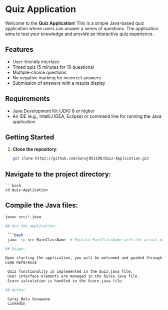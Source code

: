 # Quiz Application

Welcome to the **Quiz Application**! This is a simple Java-based quiz application where users can answer a series of questions. The application aims to test your knowledge and provide an interactive quiz experience.

## Features

- User-friendly interface
- Timed quiz (5 minutes for 10 questions)
- Multiple-choice questions
- No negative marking for incorrect answers
- Submission of answers with a results display

## Requirements

- Java Development Kit (JDK) 8 or higher
- An IDE (e.g., IntelliJ IDEA, Eclipse) or command line for running the Java application

## Getting Started

1. **Clone the repository**:
   ```bash
   git clone https://github.com/Suraj051198/Quiz-Application.git

## Navigate to the project directory:

    ```bash
    cd Quiz-Application

## Compile the Java files:

   ```bash
   javac src/*.java

 ## Run the application:

    ```bash
    java -cp src MainClassName  # Replace MainClassName with the actual main class name

## Usage:

Upon starting the application, you will be welcomed and guided through the rules of the quiz. Choose the correct options for each question and click 'Submit' when you are finished.
Code Reference

    Quiz functionality is implemented in the Quiz.java file.
    User interface elements are managed in the Rules.java file.
    Score calculation is handled in the Score.java file.

## Author

    Suraj Balu Sonawane
    LinkedIn

